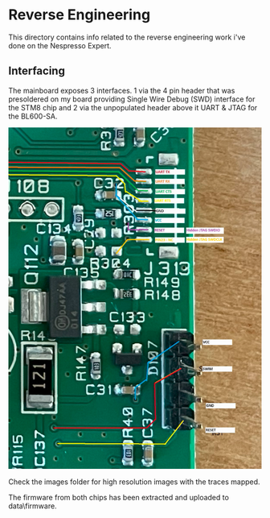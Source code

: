 # Reverse Engineering

This directory contains info related to the reverse engineering work i've done on the Nespresso Expert.

## Interfacing

The mainboard exposes 3 interfaces. 1 via the 4 pin header that was presoldered on my board providing Single Wire Debug (SWD) interface for the STM8 chip and 2 via the unpopulated header above it UART & JTAG for the BL600-SA.

![Main Board Front](images\image.png)

Check the images folder for high resolution images with the traces mapped.

The firmware from both chips has been extracted and uploaded to data\firmware.